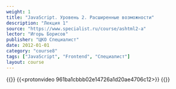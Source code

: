 ```yaml
---
weight: 1
title: "JavaScript. Уровень 2. Расширенные возможности"
description: "Лекция 1"
source: "https://www.specialist.ru/course/ashtml2-a"
lector: "Игорь Борисов"
publisher: "ЦКО Специалист"
date: 2012-01-01
category: "course8"
tags: ["JavaScript", "Frontend", "Специалист"]
layout: course
---
```

{{<players>}}
    {{<protonvideo 961ba1cbbb02e14726a1d20ae4706c12>}}
{{</players>}}
